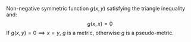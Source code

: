 Non-negative symmetric function $g(x,y)$ satisfying the triangle inequality and:
$$
g(x,x) = 0
$$
If $g(x,y)=0\implies x=y$,  $g$ is a metric, otherwise $g$ is a pseudo-metric.